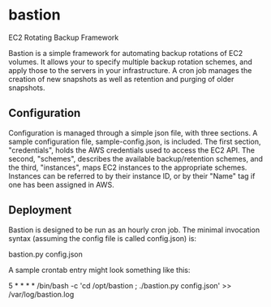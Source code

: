 bastion
=======

EC2 Rotating Backup Framework

Bastion is a simple framework for automating backup rotations of EC2 volumes. It allows your to specify multiple backup rotation schemes, and apply those to the servers in your infrastructure. A cron job manages the creation of new snapshots as well as retention and purging of older snapshots.

Configuration
-------

Configuration is managed through a simple json file, with three sections. A sample configuration file, sample-config.json, is included. The first section, "credentials", holds the AWS credentials used to access the EC2 API. The second, "schemes", describes the available backup/retention schemes, and the third, "instances", maps EC2 instances to the appropriate schemes. Instances can be referred to by their instance ID, or by their "Name" tag if one has been assigned in AWS.

Deployment
-------

Bastion is designed to be run as an hourly cron job.  The minimal invocation syntax (assuming the config file is called config.json) is:

bastion.py config.json

A sample crontab entry might look something like this:

5 * * * * /bin/bash -c 'cd /opt/bastion ; ./bastion.py config.json' >> /var/log/bastion.log

